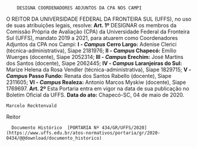         DESIGNA COORDENADORES ADJUNTOS DA CPA NOS CAMPI  

 O REITOR DA UNIVERSIDADE FEDERAL DA FRONTEIRA SUL (UFFS), no uso de suas atribuições legais, resolve:   **Art. 1º**  DESIGNAR os membros da Comissão Própria de Avaliação (CPA) da Universidade Federal da Fronteira Sul (UFFS), mandato 2019 a 2021, para atuarem como Coordenadores Adjuntos da CPA nos Campi: **I - *Campus*  Cerro Largo:** Adenise Clerici (técnica-administrativa), Siape 2181976; **II - *Campus*  Chapecó:** Emílio Wuerges (docente), Siape 2052314; **III - *Campus*  Erechim:** José Martins dos Santos (docente), Siape 2062445; **IV - *Campus*  Laranjeiras do Sul:** Marize Helena da Rosa Vendler (técnica-administrativa), Siape 1829715; **V - *Campus*  Passo Fundo:** Renata dos Santos Rabello (docente), Siape 2311605; **VI - *Campus*  Realeza:** Antonio Marcos Myskiw (docente), Siape 1769697.   **Art. 2º** Esta Portaria entra em vigor na data de sua publicação no Boletim Oficial da UFFS.        **Data do ato:** Chapecó-SC, 04 de maio de 2020.   
 

    Marcelo Recktenvald   
 Reitor 

      Documento Histórico  [PORTARIA Nº 434/GR/UFFS/2020](https://www.uffs.edu.br/atos-normativos/portaria/gr/2020-0434/@@download/documento_historico)     
      